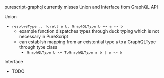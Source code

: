 
purescript-graphql currently misses Union and Interface from GraphQL API

Union
- `resolveType :: forall a b. GraphQLType b => a -> b`
  - example function dispatches types through duck typing which is not necessary in PureScript
  - can establish mapping from an existential type `a` to a GraphQLType through type class
    - `GraphQLType b <= ToGraphQLType a b | a -> b`

Interface
- TODO
